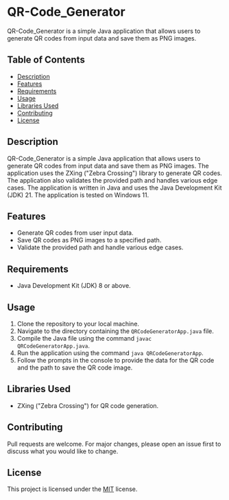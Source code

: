# QR-Code_Generator

QR-Code_Generator is a simple Java application that allows users to generate QR codes from input data and save them as
PNG images.

## Table of Contents

- [Description](#description)
- [Features](#features)
- [Requirements](#requirements)
- [Usage](#usage)
- [Libraries Used](#libraries-used)
- [Contributing](#contributing)
- [License](#license)

## Description

QR-Code_Generator is a simple Java application that allows users to generate QR codes from input data and save them as
PNG images.
The application uses the ZXing ("Zebra Crossing") library to generate QR codes.
The application also
validates the provided path and handles various edge cases.
The application is written in Java and uses the Java
Development Kit (JDK) 21. The application is tested on Windows 11.

## Features

- Generate QR codes from user input data.
- Save QR codes as PNG images to a specified path.
- Validate the provided path and handle various edge cases.

## Requirements

- Java Development Kit (JDK) 8 or above.

## Usage

1. Clone the repository to your local machine.
2. Navigate to the directory containing the `QRCodeGeneratorApp.java` file.
3. Compile the Java file using the command `javac QRCodeGeneratorApp.java`.
4. Run the application using the command `java QRCodeGeneratorApp`.
5. Follow the prompts in the console to provide the data for the QR code and the path to save the QR code image.

## Libraries Used

- ZXing ("Zebra Crossing") for QR code generation.

## Contributing

Pull requests are welcome. For major changes, please open an issue first to discuss what you would like to change.

## License

This project is licensed under the [MIT](https://choosealicense.com/licenses/mit/) license.